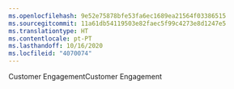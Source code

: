 ```yaml
---
ms.openlocfilehash: 9e52e75878bfe53fa6ec1689ea21564f03386515
ms.sourcegitcommit: 11a61db54119503e82faec5f99c4273e8d1247e5
ms.translationtype: HT
ms.contentlocale: pt-PT
ms.lasthandoff: 10/16/2020
ms.locfileid: "4070074"
---
```

<span data-ttu-id="7a1bc-101">Customer Engagement</span><span class="sxs-lookup"><span data-stu-id="7a1bc-101">Customer Engagement</span></span>